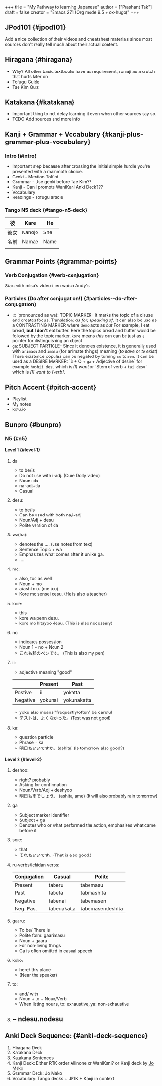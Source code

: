 +++
title = "My Pathway to learning Japanese"
author = ["Prashant Tak"]
draft = false
creator = "Emacs 27.1 (Org mode 9.5 + ox-hugo)"
+++

## JPod101 {#jpod101}

Add a nice collection of their videos and cheatsheet materials since most sources don't really tell much about their actual content.


## Hiragana {#hiragana}

-   Why? All other basic textbooks have as requirement, romaji as a crutch that hurts later on
-   Tofugu Guide
-   Tae Kim Quiz


## Katakana {#katakana}

-   Important thing to not delay learning it even when other sources say so.
-   TODO Add sources and more info


## Kanji + Grammar + Vocabulary {#kanji-plus-grammar-plus-vocabulary}


### Intro {#intro}

-   Important step because after crossing the initial simple hurdle you're presented with a mammoth choice.
-   Genki - Mention ToKini
-   Grammar - Use genki before Tae Kim??
-   Kanji - Can I promote WaniKani Anki Deck???
-   Vocabulary
-   Readings - Tofugu article


### Tango N5 deck {#tango-n5-deck}

| 彼 | Kare   | He   |
|---|--------|------|
| 彼女 | Kanojo | She  |
| 名前 | Namae  | Name |
|    |        |      |


## Grammar Points {#grammar-points}


### Verb Conjugation {#verb-conjugation}

Start with misa's video then watch Andy's.


### Particles (Do after conjugation!) {#particles--do-after-conjugation}

-   `は` (pronounced as wa): TOPIC MARKER- It marks the topic of a clause and creates focus. Translation: _as for, speaking of_. It can also be use as a CONTRASTING MARKER where `demo` acts as _but_ For example, I eat bread, **but** I **don't** eat butter. Here the topics bread and butter would be followed by the topic marker. `kore` means _this_ can can be just as a pointer for distinguishing an object
-   `ga`: SUBJECT PARTICLE- Since it denotes existence, it is generally used with `arimasu` and `imasu` (for animate things) meaning (_to have_ or _to exist_) There existence copulas can be negated by turning `su` to `sen`. It can be used as a DESIRE MARKER: \`S + O + `ga` + Adjective of desire\` for example `hoshii desu` which is _(I) want_ or \`Stem of verb + `tai desu` \` which is _[I] want to [verb]_.


## Pitch Accent {#pitch-accent}

-   Playlist
-   My notes
-   kotu.io


## Bunpro {#bunpro}


### N5 {#n5}


#### Level 1 {#level-1}

1.  da:
    -   to be/is
    -   Do not use with i-adj. (Cure Dolly video)
    -   Noun+da
    -   na-adj+da
    -   Casual
2.  desu:
    -   to be/is
    -   Can be used with both na/i-adj
    -   Noun/Adj + desu
    -   Polite version of da
3.  wa(ha):
    -   denotes the .... (use notes from text)
    -   Sentence Topic + wa
    -   Emphasizes what comes after it unlike ga.
    -   ....
4.  mo:
    -   also, too as well
    -   Noun + mo
    -   atashi mo. (me too)
    -   Kore mo sensei desu. (He is also a teacher)
5.  kore:
    -   this
    -   kore wa penn desu.
    -   kore mo hitsyoo desu. (This is also necessary)
6.  no:
    -   indicates possession
    -   Noun 1 + no + Noun 2
    -   これも私のペンです。 (This is also my pen)
7.  ii:

    -   adjective meaning "good"

    |          | Present | Past        |
    |----------|---------|-------------|
    | Postive  | ii      | yokatta     |
    | Negative | yokunai | yokunakatta |

    -   yoku also means "frequently/often" be careful
    -   テストは、よくなかった。(Test was not good)
8.  ka:
    -   question particle
    -   Phrase + ka
    -   明日もいいですか。(ashita) (Is tomorrow also good?)


#### Level 2 {#level-2}

1.  deshoo:
    -   right? probably
    -   Asking for confirmation
    -   Noun/Verb/Adj + deshyoo
    -   明日も雨でしょう。 (ashita, ame) (It will also probably rain tomorrow)
2.  ga:
    -   Subject marker identifier
    -   Subject + ga
    -   Denotes who or what performed the action, emphasizes what came before it
3.  sore:
    -   that
    -   それもいいです。(That is also good.)
4.  ru-verbs/Ichidan verbs:

    | Conjugation | Casual      | Polite           |
    |-------------|-------------|------------------|
    | Present     | taberu      | tabemasu         |
    | Past        | tabeta      | tabmashita       |
    | Negative    | tabenai     | tabemasen        |
    | Neg. Past   | tabenakatta | tabemasendeshita |
5.  gaaru:
    -   To be/ There is
    -   Polite form: gaarimasu
    -   Noun + gaaru
    -   For non-living things
    -   Ga is often omitted in casual speech
6.  koko:
    -   here/ this place
    -   (Near the speaker)
7.  to:
    -   and/ with
    -   Noun + to + Noun/Verb
    -   When listing nouns, to: exhaustive, ya: non-exhaustive
8.  ~ ndesu.nodesu
    -


## Anki Deck Sequence: {#anki-deck-sequence}

1.  Hiragana Deck
2.  Katakana Deck
3.  Katakana Sentences
4.  Kanji Deck: Either RTK order Allinone or WaniKani? or Kanji deck by [Jo Mako](https://sites.google.com/view/jo-mako/home)
5.  Grammar Deck: Jo Mako
6.  Vocabulary: Tango decks + JP1K + Kanji in context
